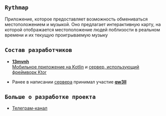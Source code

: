 ## `Rythmap`
Приложение, которое предоставляет возможность обмениваться местоположением и музыкой. Оно предлагает интерактивную карту, на которой отображается местоположение людей поблизости в реальном времени и их текущую проигрываемую музыку

## `Состав разработчиков`

- [**13mvnh**](https://github.com/mvnh/)  
[Мобильное приложение на Kotlin](https://github.com/Rythmap/Rythmap-client) и [сервер, использующий фреймворк Ktor](https://github.com/Rythmap/Rythmap-server)

- Ранее в написании [сервера](https://github.com/Rythmap/Rythmap-server-OLD) принимал участие [**qw3ll**](https://github.com/alexpervushin)

## `Больше о разработке проекта`
- [Телеграм-канал](t.me/Rythmap)
